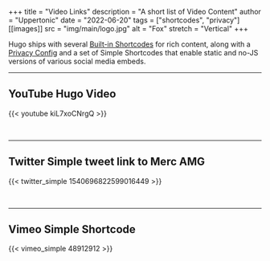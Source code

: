 +++
title = "Video Links"
description = "A short list of Video Content"
author = "Uppertonic"
date = "2022-06-20"
tags = ["shortcodes", "privacy"]
[[images]]
  src = "img/main/logo.jpg"
  alt = "Fox"
  stretch = "Vertical"
+++

Hugo ships with several [Built-in Shortcodes](https://gohugo.io/content-management/shortcodes/#use-hugo-s-built-in-shortcodes) for rich content, along with a [Privacy Config](https://gohugo.io/about/hugo-and-gdpr/) and a set of Simple Shortcodes that enable static and no-JS versions of various social media embeds.
<!--more-->
---

## YouTube Hugo Video

{{< youtube kiL7xoCNrgQ >}}

<br>

---

## Twitter Simple tweet link to Merc AMG

{{< twitter_simple 1540696822599016449 >}}

<br>

---

## Vimeo Simple Shortcode

{{< vimeo_simple 48912912 >}}
